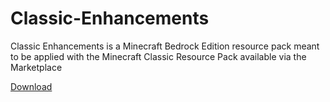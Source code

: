 # Classic-Enhancements
Classic Enhancements is a Minecraft Bedrock Edition resource pack meant to be applied with the Minecraft Classic Resource Pack available via the Marketplace

[Download](https://github.com/scuttle06/Classic-Enhancements/archive/master.zip)
